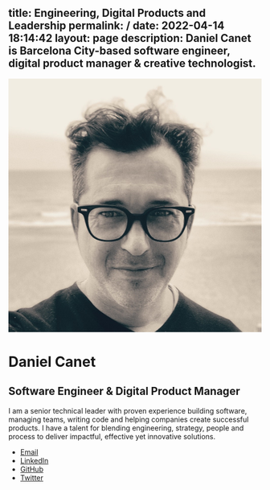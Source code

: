 title: Engineering, Digital Products and Leadership
permalink: /
date: 2022-04-14 18:14:42
layout: page
description: Daniel Canet is Barcelona City-based software engineer, digital product manager & creative technologist.
---
<div class="first stack">
    <img src="media/profile.new.jpg" alt="Daniel Canet" class="img-profile" />
</div>
<div class="last stack bio">
    <h1>Daniel Canet</h1>
    <h2>Software Engineer & Digital Product Manager</h2>
    <p>I am a senior technical leader with proven experience building software, managing teams, writing code and helping companies create successful products. <span>I have a talent for blending engineering, strategy, people and process to deliver impactful, effective yet innovative solutions.</span></p>
    <ul class="contact">
        <li><a href="mailto:hello@danielca.net" title="Contact by e-mail">Email</a></li>        
        <li><a href="https://www.linkedin.com/in/dcanetma" title="Visit Daniel Canet's LinkedIn profile">LinkedIn</a></li>
        <li><a href="https://github.com/dcanetma" title="Visit Daniel Canet's GitHub profile from Wiris">GitHub</a></li>
        <li><a href="https://twitter.com/dcanetma" title="Visit Daniel Canet's Twitter profile">Twitter</a></li>
    </ul>
</div>
